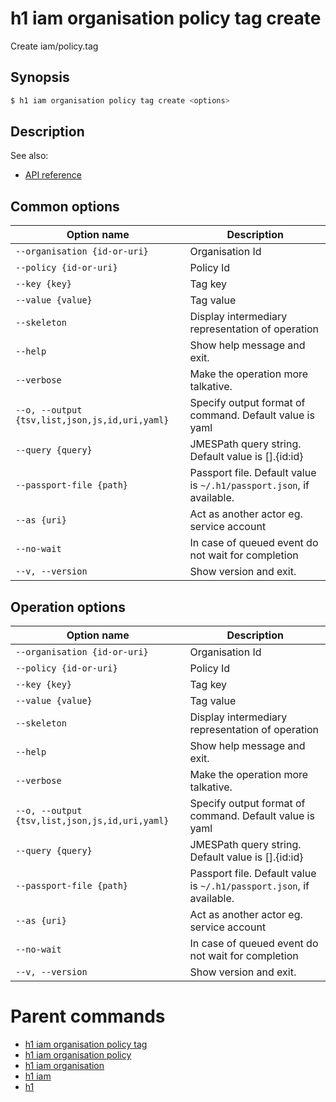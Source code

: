 
# h1 iam organisation policy tag create

Create iam/policy.tag

## Synopsis

```bash
$ h1 iam organisation policy tag create <options>
```

## Description

See also:

* [API reference](https://api.hyperone.com/v2/docs#operation/iam_organisation_policy_tag_create)

## Common options

| Option name                                        | Description                                                              |
| -------------------------------------------------- | ------------------------------------------------------------------------ |
| ```--organisation {id-or-uri}```                   | Organisation Id                                                          |
| ```--policy {id-or-uri}```                         | Policy Id                                                                |
| ```--key {key}```                                  | Tag key                                                                  |
| ```--value {value}```                              | Tag value                                                                |
| ```--skeleton```                                   | Display intermediary representation of operation                         |
| ```--help```                                       | Show help message and exit.                                              |
| ```--verbose```                                    | Make the operation more talkative.                                       |
| ```--o, --output {tsv,list,json,js,id,uri,yaml}``` | Specify output format of command. Default value is yaml                  |
| ```--query {query}```                              | JMESPath query string. Default value is [].\{id:id\}                     |
| ```--passport-file {path}```                       | Passport file. Default value is ```~/.h1/passport.json```, if available. |
| ```--as {uri}```                                   | Act as another actor eg. service account                                 |
| ```--no-wait```                                    | In case of queued event do not wait for completion                       |
| ```--v, --version```                               | Show version and exit.                                                   |

## Operation options

| Option name                                        | Description                                                              |
| -------------------------------------------------- | ------------------------------------------------------------------------ |
| ```--organisation {id-or-uri}```                   | Organisation Id                                                          |
| ```--policy {id-or-uri}```                         | Policy Id                                                                |
| ```--key {key}```                                  | Tag key                                                                  |
| ```--value {value}```                              | Tag value                                                                |
| ```--skeleton```                                   | Display intermediary representation of operation                         |
| ```--help```                                       | Show help message and exit.                                              |
| ```--verbose```                                    | Make the operation more talkative.                                       |
| ```--o, --output {tsv,list,json,js,id,uri,yaml}``` | Specify output format of command. Default value is yaml                  |
| ```--query {query}```                              | JMESPath query string. Default value is [].\{id:id\}                     |
| ```--passport-file {path}```                       | Passport file. Default value is ```~/.h1/passport.json```, if available. |
| ```--as {uri}```                                   | Act as another actor eg. service account                                 |
| ```--no-wait```                                    | In case of queued event do not wait for completion                       |
| ```--v, --version```                               | Show version and exit.                                                   |

# Parent commands

* [h1 iam organisation policy tag](./../README.md)
* [h1 iam organisation policy](./../../README.md)
* [h1 iam organisation](./../../../README.md)
* [h1 iam](./../../../../README.md)
* [h1](./../../../../../README.md)
